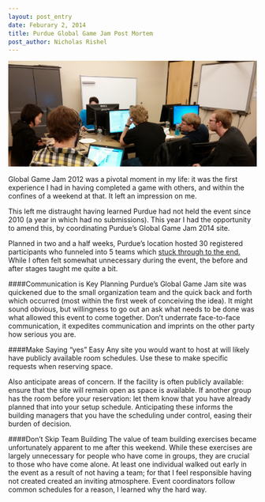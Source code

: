 ```yaml
---
layout: post_entry
date: Feburary 2, 2014
title: Purdue Global Game Jam Post Mortem
post_author: Nicholas Rishel
---
```


![alt text](/img/2014-02-11-pictureofpeopledoingthings.png "Wonderful people doing things")

Global Game Jam 2012 was a pivotal moment in my life\: it was the first experience I had in having completed a game with others, and within the confines of a weekend at that. It left an impression on me.

This left me distraught having learned Purdue had not held the event since 2010 (a year in which had no submissions). This year I had the opportunity to amend this, by coordinating Purdue’s Global Game Jam 2014 site.

Planned in two and a half weeks, Purdue’s location hosted 30 registered participants who funneled into 5 teams which <a href="http://globalgamejam.org/2014/jam-sites/purdue-university-lawson-b160/games">stuck through to the end.</a> While I often felt somewhat unnecessary during the event, the before and after stages taught me quite a bit.
<!--more-->

####Communication is Key
Planning Purdue’s Global Game Jam site was quickened due to the small organization team and the quick back and forth which occurred (most within the first week of conceiving the idea). It might sound obvious, but willingness to go out an ask what needs to be done was what allowed this event to come together.  Don’t underrate face-to-face communication, it expedites communication and imprints on the other party how serious you are.

####Make Saying “yes” Easy
Any site you would want to host at will likely have publicly available room schedules. Use these to make specific requests when reserving space.

Also anticipate areas of concern. If the facility is often publicly available: ensure that the site will remain open as space is available. If another group has the room before your reservation: let them know that you have already planned that into your setup schedule. Anticipating these informs the building managers that you have the scheduling under control, easing their burden of decision.

####Don’t Skip Team Building
The value of team building exercises became unfortunately apparent to me after this weekend. While these exercises are largely unnecessary for people who have come in groups, they are crucial to those who have come alone. At least one individual walked out early in the event as a result of not having a team; for that I feel responsible having not created created an inviting atmosphere. Event coordinators follow common schedules for a reason, I learned why the hard way.